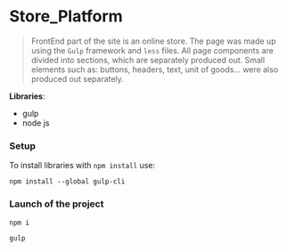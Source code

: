 # Store_Platform

>FrontEnd part of the site is an online store. The page was made up using the `Gulp` framework and `less` files. All page components are divided into sections, which are separately produced out. Small elements such as: buttons, headers, text, unit of goods... were also produced out separately.

**Libraries**:
- gulp
- node js

### Setup
To install libraries with `npm install` use:
```
npm install --global gulp-cli
```

### Launch of the project
```
npm i

gulp
```



